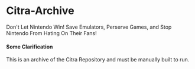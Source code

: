 <h1> Citra-Archive </h1>
Don't Let Nintendo Win! Save Emulators, Perserve Games, and Stop Nintendo From Hating On Their Fans!
<h4> Some Clarification </h4>
This is an archive of the Citra Repository and must be manually built to run.
